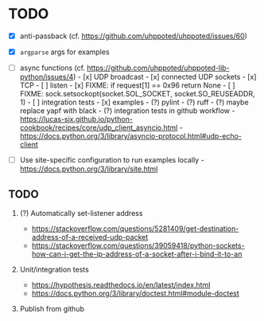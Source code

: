 # TODO

- [x] anti-passback (cf. https://github.com/uhppoted/uhppoted/issues/60)
- [x] `argparse` args for examples

- [ ] async functions (cf. https://github.com/uhppoted/uhppoted-lib-python/issues/4)
      - [x] UDP broadcast
      - [x] connected UDP sockets
      - [x] TCP
      - [ ] listen
      - [x] FIXME: if request[1] == 0x96 return None
      - [ ] FIXME: sock.setsockopt(socket.SOL_SOCKET, socket.SO_REUSEADDR, 1)
      - [ ] integration tests
      - [x] examples
      - (?) pylint
      - (?) ruff
      - (?) maybe replace yapf with black
      - (?) integration tests in github workflow
      - https://lucas-six.github.io/python-cookbook/recipes/core/udp_client_asyncio.html
      - https://docs.python.org/3/library/asyncio-protocol.html#udp-echo-client

- [ ] Use site-specific configuration to run examples locally
      - https://docs.python.org/3/library/site.html

## TODO
1. (?) Automatically set-listener address
   - https://stackoverflow.com/questions/5281409/get-destination-address-of-a-received-udp-packet
   - https://stackoverflow.com/questions/39059418/python-sockets-how-can-i-get-the-ip-address-of-a-socket-after-i-bind-it-to-an

2. Unit/integration tests
      - https://hypothesis.readthedocs.io/en/latest/index.html
      - https://docs.python.org/3/library/doctest.html#module-doctest

3. Publish from github

